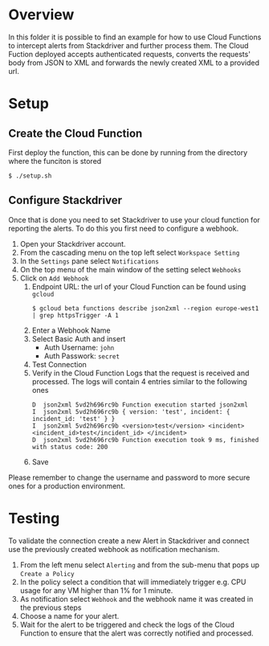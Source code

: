 # Overview
In this folder it is possible to find an example for how to use Cloud Functions
to intercept alerts from Stackdriver and further process them. The Cloud
Fuction deployed accepts authenticated requests, converts the requests'
body from JSON to XML and forwards the newly created XML to a provided url.

# Setup
## Create the Cloud Function
First deploy the function, this can be done by running from the directory where
the funciton is stored

```
$ ./setup.sh
```

## Configure Stackdriver
Once that is done you need to set Stackdriver to use your cloud function for
reporting the alerts. To do this you first need to configure a webhook.

1. Open your Stackdriver account.
1. From the cascading menu on the top left select `Workspace Setting`
1. In the `Settings` pane select `Notifications`
1. On the top menu of the main window of the setting select `Webhooks`
1. Click on `Add Webhook`
   1. Endpoint URL: the url of your Cloud Function can be found using `gcloud`
       ```
      $ gcloud beta functions describe json2xml --region europe-west1 | grep httpsTrigger -A 1
      ```
   1. Enter a Webhook Name
   1. Select Basic Auth and insert
      * Auth Username: `john`
      * Auth Passwork: `secret`
   1. Test Connection
   1. Verify in the Cloud Function Logs that the request is received and
processed. The logs will contain 4 entries similar to the following ones
      ```
      D  json2xml 5vd2h696rc9b Function execution started json2xml
      I  json2xml 5vd2h696rc9b { version: 'test', incident: { incident_id: 'test' } }
      I  json2xml 5vd2h696rc9b <version>test</version> <incident> <incident_id>test</incident_id> </incident> 
      D  json2xml 5vd2h696rc9b Function execution took 9 ms, finished with status code: 200 
      ```
   1. Save

Please remember to change the username and password to more secure ones for a
production environment.

# Testing
To validate the connection create a new Alert in Stackdriver and connect use the
previously created webhook as notification mechanism.

1. From the left menu select `Alerting` and from the sub-menu that pops up
`Create a Policy `
1. In the policy select a condition that will immediately trigger e.g. CPU usage
for any VM higher than 1% for 1 minute.
1. As notification select `Webhook` and the webhook name it was created in the
previous steps
1. Choose a name for your alert.
1. Wait for the alert to be triggered and check the logs of the Cloud Function
to ensure that the alert was correctly notified and processed.
